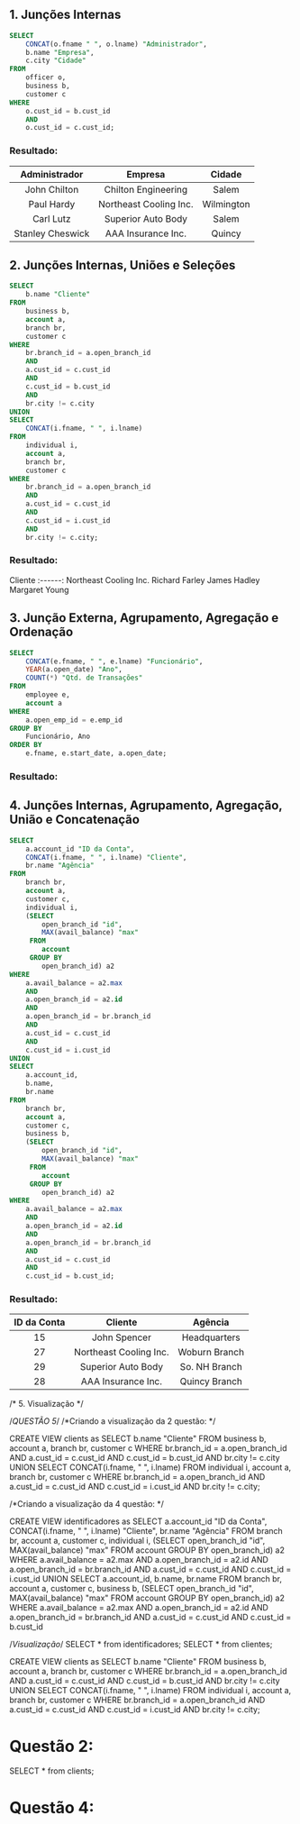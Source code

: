 ## 1. Junções Internas

~~~SQL
SELECT
    CONCAT(o.fname " ", o.lname) "Administrador",
    b.name "Empresa",
    c.city "Cidade"
FROM
    officer o,
    business b,
    customer c
WHERE
    o.cust_id = b.cust_id
    AND
    o.cust_id = c.cust_id;
~~~

### Resultado:

Administrador 	 |  Empresa 	          | Cidade
:------------:	 |:----------------------:|:--------:
John Chilton  	 | Chilton Engineering    | Salem
Paul Hardy    	 | Northeast Cooling Inc. | Wilmington
Carl Lutz     	 | Superior Auto Body     | Salem
Stanley Cheswick | AAA Insurance Inc.     | Quincy



## 2. Junções Internas, Uniões e Seleções
 
~~~SQL
SELECT
    b.name "Cliente"
FROM
    business b,
    account a,
    branch br,
    customer c
WHERE
    br.branch_id = a.open_branch_id
    AND
    a.cust_id = c.cust_id
    AND
    c.cust_id = b.cust_id
    AND
    br.city != c.city
UNION
SELECT
    CONCAT(i.fname, " ", i.lname)
FROM
    individual i,
    account a,
    branch br,
    customer c
WHERE
    br.branch_id = a.open_branch_id
    AND
    a.cust_id = c.cust_id
    AND
    c.cust_id = i.cust_id
    AND
    br.city != c.city;
~~~

### Resultado:

Cliente
:------:
Northeast Cooling Inc.
Richard Farley
James Hadley
Margaret Young

## 3. Junção Externa, Agrupamento, Agregação e Ordenação

~~~SQL
SELECT
	CONCAT(e.fname, " ", e.lname) "Funcionário",
    YEAR(a.open_date) "Ano",
    COUNT(*) "Qtd. de Transações"
FROM
    employee e,
	account a
WHERE
	a.open_emp_id = e.emp_id
GROUP BY
	Funcionário, Ano
ORDER BY
	e.fname, e.start_date, a.open_date;
~~~

### Resultado:




## 4. Junções Internas, Agrupamento, Agregação, União e Concatenação

~~~SQL
SELECT
    a.account_id "ID da Conta",
    CONCAT(i.fname, " ", i.lname) "Cliente",
    br.name "Agência"
FROM
    branch br,
    account a, 
    customer c,
    individual i,
    (SELECT
     	open_branch_id "id",
     	MAX(avail_balance) "max"
     FROM
     	account
     GROUP BY
    	open_branch_id) a2
WHERE
    a.avail_balance = a2.max
    AND
    a.open_branch_id = a2.id
    AND
    a.open_branch_id = br.branch_id
    AND
    a.cust_id = c.cust_id
    AND
    c.cust_id = i.cust_id
UNION
SELECT
    a.account_id,
    b.name,
    br.name
FROM
    branch br,
    account a, 
    customer c,
    business b,
    (SELECT
     	open_branch_id "id",
     	MAX(avail_balance) "max"
     FROM
     	account
     GROUP BY
    	open_branch_id) a2
WHERE
    a.avail_balance = a2.max
    AND
    a.open_branch_id = a2.id
    AND
    a.open_branch_id = br.branch_id
    AND
    a.cust_id = c.cust_id
    AND
    c.cust_id = b.cust_id;
~~~

### Resultado:

ID da Conta |  Cliente 	             | Agência
:----------:|:----------------------:|:--------:
15 	    | John Spencer           | Headquarters
27   	    | Northeast Cooling Inc. | Woburn Branch
29     	    | Superior Auto Body     | So. NH Branch
28          | AAA Insurance Inc.     | Quincy Branch

/* 5. Visualização */

/*QUESTÃO 5*/
/*Criando a visualização da 2 questão: */

CREATE VIEW clients as
SELECT
    b.name "Cliente"
FROM
    business b,
    account a,
    branch br,
    customer c
WHERE
    br.branch_id = a.open_branch_id
    AND
    a.cust_id = c.cust_id
    AND
    c.cust_id = b.cust_id
    AND
    br.city != c.city
UNION
SELECT
    CONCAT(i.fname, " ", i.lname)
FROM
    individual i,
    account a,
    branch br,
    customer c
WHERE
    br.branch_id = a.open_branch_id
    AND
    a.cust_id = c.cust_id
    AND
    c.cust_id = i.cust_id
    AND
    br.city != c.city;

/*Criando a visualização da 4 questão: */

CREATE VIEW identificadores as 
SELECT
    a.account_id "ID da Conta",
    CONCAT(i.fname, " ", i.lname) "Cliente",
    br.name "Agência"
FROM
    branch br,
    account a, 
    customer c,
    individual i,
    (SELECT
     	open_branch_id "id",
     	MAX(avail_balance) "max"
     FROM
     	account
     GROUP BY
    	open_branch_id) a2
WHERE
    a.avail_balance = a2.max
    AND
    a.open_branch_id = a2.id
    AND
    a.open_branch_id = br.branch_id
    AND
    a.cust_id = c.cust_id
    AND
    c.cust_id = i.cust_id
UNION
SELECT
    a.account_id,
    b.name,
    br.name
FROM
    branch br,
    account a, 
    customer c,
    business b,
    (SELECT
     	open_branch_id "id",
     	MAX(avail_balance) "max"
     FROM
     	account
     GROUP BY
    	open_branch_id) a2
WHERE
    a.avail_balance = a2.max
    AND
    a.open_branch_id = a2.id
    AND
    a.open_branch_id = br.branch_id
    AND
    a.cust_id = c.cust_id
    AND
    c.cust_id = b.cust_id
 
 /*Visualização*/
 SELECT * from identificadores;
 SELECT * from clientes;







CREATE VIEW clients as
SELECT
    b.name "Cliente"
FROM
    business b,
    account a,
    branch br,
    customer c
WHERE
    br.branch_id = a.open_branch_id
    AND
    a.cust_id = c.cust_id
    AND
    c.cust_id = b.cust_id
    AND
    br.city != c.city
UNION
SELECT
    CONCAT(i.fname, " ", i.lname)
FROM
    individual i,
    account a,
    branch br,
    customer c
WHERE
    br.branch_id = a.open_branch_id
    AND
    a.cust_id = c.cust_id
    AND
    c.cust_id = i.cust_id
    AND
    br.city != c.city;

# Questão 2:
SELECT * from clients;

# Questão 4:
